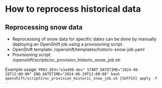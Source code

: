 # How to reprocess historical data

## Reprocessing snow data
- Reprocessing of snow data for specific dates can be done by manually deploying an OpenShift job using a provisioning script.
- OpenShift template: /openshift/templates/historic-snow-job.yaml
- Provisioning script: /openshift/scripts/oc_provision_historic_snow_job.sh

Example usage:
`PROJ_DEV="e1e498-dev" START_DATETIME="2024-06-28T12:00:00" END_DATETIME="2024-06-29T12:00:00" bash openshift/scripts/oc_provision_historic_snow_job.sh {SUFFIX} apply -f - `
